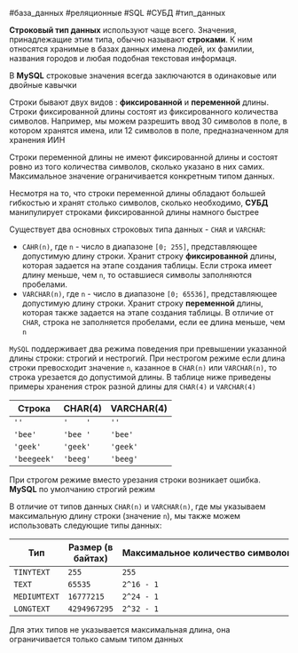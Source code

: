#база_данных #реляционные #SQL #СУБД #тип_данных 

**Строковый тип данных** используют чаще всего. Значения, принадлежащие этим типа, обычно называют **строками**. К ним относятся хранимые в базах данных имена людей, их фамилии, названия городов и любая подобная текстовая информаця.

В **MySQL** строковые значения всегда заключаются в одинаковые или двойные кавычки

Строки бывают двух видов : **фиксированной** и **переменной** длины. Строки фиксированной длины состоят из фиксированного количества символов. Например, мы можем разрешить ввод 30 символов в поле, в котором хранятся имена, или 12 символов в поле, предназначенном для хранения ИИН

Строки переменной длины не имеют фиксированной длины и состоят ровно из того количества символов, сколько указано в них самих. Максимальное значение ограничивается конкретным типом данных.

Несмотря на то, что строки переменной длины обладают большей гибкостью и хранят столько символов, сколько необходимо, **СУБД** манипулирует строками фиксированной длины намного быстрее

Существует два основных строковых типа данных - `CHAR` и `VARCHAR`:
- `CAHR(n)`, где `n` - число в диапазоне `[0; 255]`, представляющее допустимую длину строки. Хранит строку **фиксированной** длины, которая задается на этапе создания таблицы. Если строка имеет длину меньше, чем `n`, то оставшиеся символы заполняются пробелами.
- `VARCHAR(n)`, где `n` - число в диапазоне `[0; 65536]`, представляющее допустимую длину строки. Хранит строку **переменной** длины, которая также задается на этапе создания таблицы. В отличие от `CHAR`, строка не заполняется пробелами, если ее длина меньше, чем `n`

`MySQL` поддерживает два режима поведения при превышении указанной длины строки: строгий и нестрогий. При нестрогом режиме если длина строки превосходит значение `n`, казанное в `CHAR(n)` или `VARCHAR(n)`, то строка урезается до допустимой длины. В таблице ниже приведены примеры хранения строк разной длины для `CHAR(4)` и `VARCHAR(4)`  

| **Строка**  | **CHAR(4)** | **VARCHAR(4)** |
| ----------- | ----------- | -------------- |
| `''`        | `'    '`    | `''`           |
| `'bee'`     | `'bee '`    | `'bee'`        |
| `'geek'`    | `'geek'`    | `'geek'`       |
| `'beegeek'` | `'beeg'`    | `'beeg'`       |
При строгом режиме вместо урезания строки возникает ошибка. **MySQL** по умолчанию строгий режим

В отличие от типов данных `CHAR(n)` и `VARCHAR(n)`, где мы указываем максимальную длину строки (значение `n`), мы также можем использовать следующие типы данных:

| **Тип**      | **Размер (в байтах)** | **Максимальное количество символов** |
| ------------ | --------------------- | ------------------------------------ |
| `TINYTEXT`   | `255`                 | `255`                                |
| `TEXT`       | `65535`               | `2^16 - 1`                           |
| `MEDIUMTEXT` | `16777215`            | `2^24 - 1`                           |
| `LONGTEXT`   | `4294967295`          | `2^32 - 1`                           |
Для этих типов не указывается максимальная длина, она ограничивается только самым типом данных